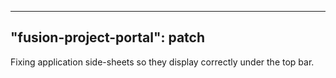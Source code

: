 
---
"fusion-project-portal": patch
--- 
Fixing application side-sheets so they display correctly under the top bar.
